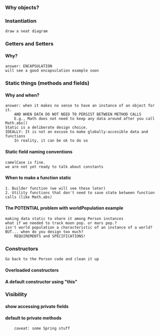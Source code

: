 ### Why objects?

### Instantiation
    draw a neat diagram

### Getters and Setters
#### Why?
    answer: ENCAPSULATION
    will see a good encapsulation example soon

### Static things (methods and fields)
#### Why and when?
    answer: when it makes no sense to have an instance of an object for it.
        AND WHEN DATA DO NOT NEED TO PERSIST BETWEEN METHOD CALLS
        E.g., Math does not need to keep any data around after you call Math.abs()
    Static is a deliberate design choice.
    IDEALLY: It is not an excuse to make globally-accesible data and functions
        In reality, it can be ok to do so
    
#### Static field naming conventions
    camelCase is fine. 
    we are not yet ready to talk about constants

#### When to make a function static
    1. Builder function (we will see these later)
    2. Utility functions that don't need to save state between function calls (like Math.abs)

#### The POTENTIAL problem with worldPopulation example
    making data static to share it among Person instances
    what if we needed to track moon pop. or mars pop.?
    isn't world population a characteristic of an instance of a world?
    BUT... when do you design too much?
        REQUIREMENTS and SPECIFICATIONS!

### Constructors
    Go back to the Person code and clean it up

#### Overloaded constructors

#### A default constructor using "this"

### Visibility
#### show accessing private fields 
#### default to private methods 
        caveat: some Spring stuff 
